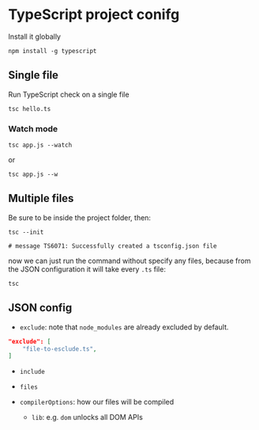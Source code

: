 # TypeScript project conifg

Install it globally

```shell
npm install -g typescript
```

## Single file

Run TypeScript check on a single file

```shell
tsc hello.ts
```

### Watch mode

```shell
tsc app.js --watch
```

or

```shell
tsc app.js --w
```

## Multiple files

Be sure to be inside the project folder, then:

```shell
tsc --init

# message TS6071: Successfully created a tsconfig.json file
```

now we can just run the command without specify any files, because from the JSON configuration it will take every `.ts` file:

```shell
tsc
```

## JSON config

- `exclude`: note that `node_modules` are already excluded by default.

```json
"exclude": [
	"file-to-esclude.ts",
]
```

- `include`
- `files`

- `compilerOptions`: how our files will be compiled
	- `lib`: e.g. `dom` unlocks all DOM APIs
